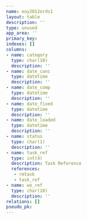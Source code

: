 ```yaml
---
name: eoy2012ords1
layout: table
description: ''
type: unused
app_area: ''
primary_key: 
indexes: []
columns:
- name: category
  type: char(10)
  description: ''
- name: date_canc
  type: datetime
  description: ''
- name: date_comp
  type: datetime
  description: ''
- name: date_fixed
  type: datetime
  description: ''
- name: date_loaded
  type: datetime
  description: ''
- name: status
  type: char(1)
  description: ''
- name: task_ref
  type: int(4)
  description: Task Reference
  references:
   - rmtask
   - task_ref
- name: wo_ref
  type: char(10)
  description: ''
relations: []
pseudo_pk: 
---
```


